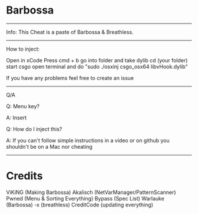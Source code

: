 # Barbossa
---
Info:
This Cheat is a paste of Barbossa & Breathless.

---

How to inject:

Open in xCode
Press cmd + b
go into folder and take dylib
cd (your folder)
start csgo
open terminal and do "sudo ./osxinj csgo_osx64 libvHook.dylib"


If you have any problems feel free to create an issue

---

Q/A

Q: Menu key?

A: Insert

Q: How do I inject this?

A: If you can't follow simple instructions in a video or on github you shouldn't be on a Mac nor cheating

---

# Credits
ViKiNG (Making Barbossa)
Akalisch (NetVarManager/PatternScanner)
Pwned (Menu & Sorting Everything)
Bypass (Spec List)
Warlauke (Barbossa)
-x (breathless)
CreditCode (updating everything)

